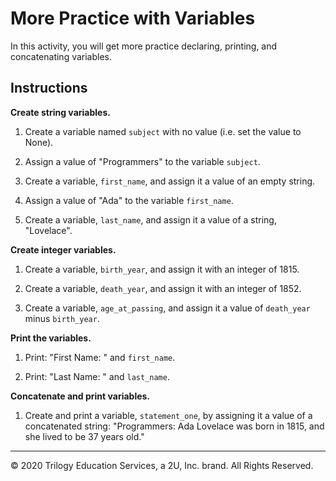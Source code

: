 # More Practice with Variables

In this activity, you will get more practice declaring, printing, and concatenating variables.

## Instructions

**Create string variables.**

1. Create a variable named `subject` with no value (i.e. set the value to None).

2. Assign a value of "Programmers" to the variable `subject`.

3. Create a variable, `first_name`, and assign it a value of an empty string.

4. Assign a value of "Ada" to the variable `first_name`.

5. Create a variable, `last_name`, and assign it a value of a string, "Lovelace".


**Create integer variables.**

1. Create a variable, `birth_year`, and assign it with an integer of 1815.

2. Create a variable, `death_year`, and assign it with an integer of 1852.

3. Create a variable, `age_at_passing`, and assign it a value of `death_year` minus `birth_year`.


**Print the variables.**

1. Print: "First Name: " and `first_name`.

2. Print: "Last Name: " and `last_name`.


**Concatenate and print variables.**

1. Create and print a variable, `statement_one`, by assigning it a value of a concatenated string: "Programmers: Ada Lovelace was born in 1815, and she lived to be 37 years old."

---

© 2020 Trilogy Education Services, a 2U, Inc. brand. All Rights Reserved.
